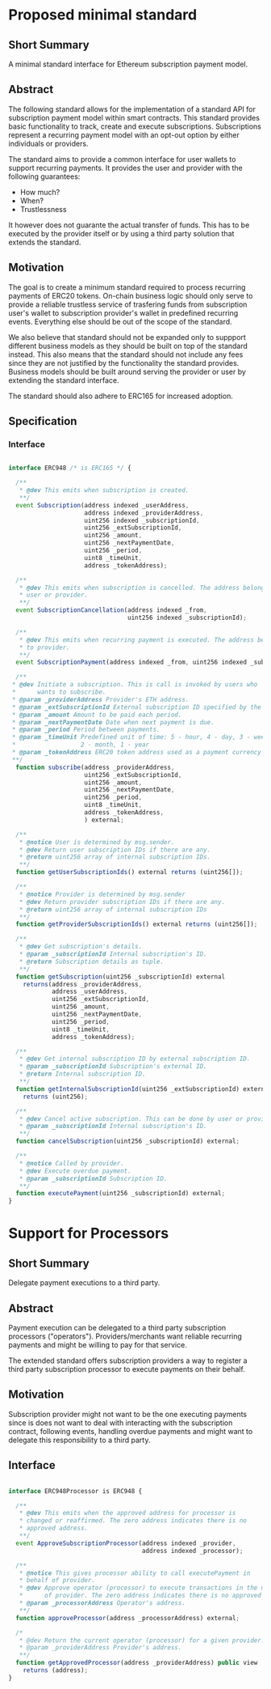# Proposed minimal standard

## Short Summary

A minimal standard interface for Ethereum subscription payment model.

## Abstract

The following standard allows for the implementation of a standard API for subscription payment model within smart contracts. This standard provides basic functionality to track, create and execute subscriptions. Subscriptions represent a recurring payment model with an opt-out option by either individuals or providers.

The standard aims to provide a common interface for user wallets to support recurring payments. It provides the user and provider with the following guarantees:
* How much?
* When?
* Trustlessness

It however does not guarante the actual transfer of funds. This has to be executed by the provider itself or by using a third party solution that extends the standard.

## Motivation

The goal is to create a minimum standard required to process recurring payments of ERC20 tokens. On-chain business logic should only serve to provide a reliable trustless service of trasfering funds from subscription user's wallet to subscription provider's wallet in predefined recurring events. Everything else should be out of the scope of the standard.

We also believe that standard should not be expanded only to suppport different business models as they should be built on top of the standard instead. This also means that the standard should not include any fees since they are not justified by the functionality the standard provides. Business models should be built around serving the provider or user by extending the standard interface.

The standard should also adhere to ERC165 for increased adoption.

## Specification


### Interface

```javascript

interface ERC948 /* is ERC165 */ {

  /**
   * @dev This emits when subscription is created.
   **/
  event Subscription(address indexed _userAddress,
                     address indexed _providerAddress,
                     uint256 indexed _subscriptionId,
                     uint256 _extSubscriptionId,
                     uint256 _amount,
                     uint256 _nextPaymentDate,
                     uint256 _period,
                     uint8 _timeUnit,
                     address _tokenAddress);

  /**
   * @dev This emits when subscription is cancelled. The address belongs to
   * user or provider.
   **/
  event SubscriptionCancellation(address indexed _from,
                                 uint256 indexed _subscriptionId);

  /**
   * @dev This emits when recurring payment is executed. The address belongs
   * to provider.
   **/
  event SubscriptionPayment(address indexed _from, uint256 indexed _subscriptionId);

  /**
 * @dev Initiate a subscription. This is call is invoked by users who
 *      wants to subscribe.
 * @param _providerAddress Provider's ETH address.
 * @param _extSubscriptionId External subscription ID specified by the provider.
 * @param _amount Amount to be paid each period.
 * @param _nextPaymentDate Date when next payment is due.
 * @param _period Period between payments.
 * @param _timeUnit Predefined unit of time: 5 - hour, 4 - day, 3 - week,
 *                  2 - month, 1 - year
 * @param _tokenAddress ERC20 token address used as a payment currency
 **/
  function subscribe(address _providerAddress,
                     uint256 _extSubscriptionId,
                     uint256 _amount,
                     uint256 _nextPaymentDate,
                     uint256 _period,
                     uint8 _timeUnit,
                     address _tokenAddress,
                     ) external;

  /**
   * @notice User is determined by msg.sender.
   * @dev Return user subscription IDs if there are any.
   * @return uint256 array of internal subscription IDs.
   **/
  function getUserSubscriptionIds() external returns (uint256[]);

  /**
   * @notice Provider is determined by msg.sender
   * @dev Return provider subscription IDs if there are any.
   * @return uint256 array of internal subscription IDs
   **/
  function getProviderSubscriptionIds() external returns (uint256[]);

  /**
   * @dev Get subscription's details.
   * @param _subscriptionId Internal subscription's ID.
   * @return Subscription details as tuple.
   **/
  function getSubscription(uint256 _subscriptionId) external
    returns(address _providerAddress,
            address _userAddress,
            uint256 _extSubscriptionId,
            uint256 _amount,
            uint256 _nextPaymentDate,
            uint256 _period,
            uint8 _timeUnit,
            address _tokenAddress);

  /**
   * @dev Get internal subscription ID by external subscription ID.
   * @param _subscriptionId Subscription's external ID.
   * @return Internal subscription ID.
   **/
  function getInternalSubscriptionId(uint256 _extSubscriptionId) external
    returns (uint256);

  /**
   * @dev Cancel active subscription. This can be done by user or provider.
   * @param _subscriptionId Internal subscription's ID.
   **/
  function cancelSubscription(uint256 _subscriptionId) external;

  /**
   * @notice Called by provider.
   * @dev Execute overdue payment.
   * @param _subscriptionId Subscription ID.
   **/
  function executePayment(uint256 _subscriptionId) external;
}
```

# Support for Processors

## Short Summary

Delegate payment executions to a third party.

## Abstract

Payment execution can be delegated to a third party subscription processors ("operators"). Providers/merchants want reliable recurring payments and might be willing to pay for that service.

The extended standard offers subscription providers a way to register a third party subscription processor to execute payments on their behalf.

## Motivation

Subscription provider might not want to be the one executing payments since is does not want to deal with interacting with the subscription contract, following events, handling overdue payments and might want to delegate this responsibility to a third party.

## Interface
```javascript

interface ERC948Processor is ERC948 {

  /**
   * @dev This emits when the approved address for processor is
   * changed or reaffirmed. The zero address indicates there is no
   * approved address.
   **/
  event ApproveSubscriptionProcessor(address indexed _provider,
                                     address indexed _processor);

  /**
   * @notice This gives processor ability to call executePayment in
   * behalf of provider.
   * @dev Approve operator (processor) to execute transactions in the name
   *      of provider. The zero address indicates there is no approved address.
   * @param _processorAddress Operator's address.
   **/
  function approveProcessor(address _processorAddress) external;

  /*
   * @dev Return the current operator (processor) for a given provider.
   * @param _providerAddress Provider's address.
   **/
  function getApprovedProcessor(address _providerAddress) public view
    returns (address);
}
```

